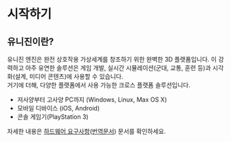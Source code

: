 # 시작하기
## 유니진이란?
유니진 엔진은 완전 상호작용 가상세계를 창조하기 위한 완벽한 3D 플랫폼입니다. 이 강력하고 아주 유연한 솔루션은 게임 개발, 실시간 시뮬레이션(군대, 교통, 훈련 등)과 시각화(설계, 미디어 콘텐츠)에 사용할 수 있습니다.   
거기에 더해, 다양한 플랫폼에서 사용 가능한 크로스 플랫폼 솔루션입니다.
- 저사양부터 고사양 PC까지 (Windows, Linux, Max OS X)
- 모바일 디바이스 (iOS, Android)
- 콘솔 게임기(PlayStation 3) 

자세한 내용은 [하드웨어 요구사항](https://developer.unigine.com/en/docs/1.0/start/hardware?rlang=cpp, "원문")([번역문서](./Hadware%20Requirement)) 문서를 확인하세요.